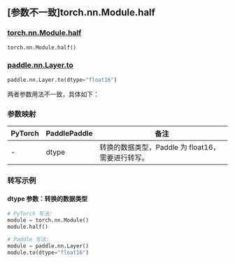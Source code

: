 ## [参数不一致]torch.nn.Module.half

### [torch.nn.Module.half](https://pytorch.org/docs/stable/generated/torch.nn.Module.html#torch.nn.Module.half)

```python
torch.nn.Module.half()
```

### [paddle.nn.Layer.to](https://www.paddlepaddle.org.cn/documentation/docs/zh/api/paddle/nn/Layer_cn.html#to-device-none-dtype-none-blocking-none)

```python
paddle.nn.Layer.to(dtype="float16")
```

两者参数用法不一致，具体如下：

### 参数映射

| PyTorch | PaddlePaddle | 备注                                              |
| ------- | ------------ | ------------------------------------------------- |
| -       | dtype        | 转换的数据类型，Paddle 为 float16，需要进行转写。 |

### 转写示例

#### dtype 参数：转换的数据类型

```python
# PyTorch 写法:
module = torch.nn.Module()
module.half()

# Paddle 写法:
module = paddle.nn.Layer()
module.to(dtype="float16")
```
